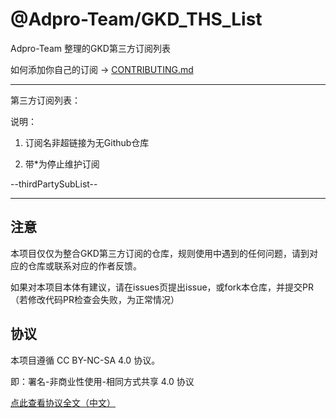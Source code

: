 # @Adpro-Team/GKD_THS_List

Adpro-Team 整理的GKD第三方订阅列表

如何添加你自己的订阅 -> [CONTRIBUTING.md](./CONTRIBUTING.md)

---

第三方订阅列表：

说明：

1. 订阅名非超链接为无Github仓库

2. 带*为停止维护订阅

--thirdPartySubList--

---

## 注意

本项目仅仅为整合GKD第三方订阅的仓库，规则使用中遇到的任何问题，请到对应的仓库或联系对应的作者反馈。

如果对本项目本体有建议，请在issues页提出issue，或fork本仓库，并提交PR（若修改代码PR检查会失败，为正常情况）

## 协议

本项目遵循 CC BY-NC-SA 4.0 协议。

即：署名-非商业性使用-相同方式共享 4.0 协议

[点此查看协议全文（中文）](https://creativecommons.org/licenses/by-nc-sa/4.0/legalcode.zh-hans)

